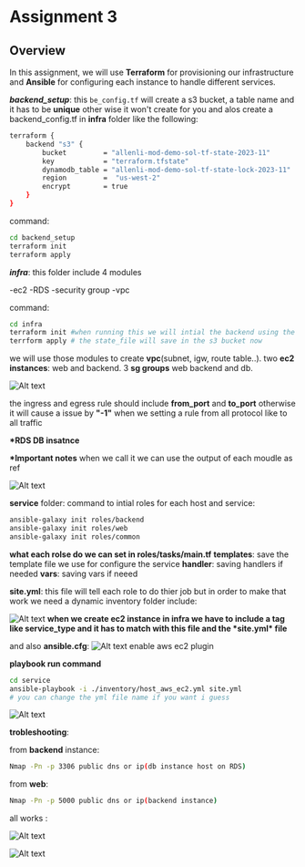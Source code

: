 # Assignment 3

## Overview

In this assignment, we will use **Terraform** for provisioning our infrastructure and **Ansible** for configuring each instance to handle different services.

**_*backend_setup*_**: this `be_config.tf` will create a s3 bucket, a table name and it has to be **unique** other wise it won't create for you and alos create a backend_config.tf in **infra** folder like the following:

```sh
terraform {
    backend "s3" {
        bucket         = "allenli-mod-demo-sol-tf-state-2023-11"
        key            = "terraform.tfstate"
        dynamodb_table = "allenli-mod-demo-sol-tf-state-lock-2023-11"
        region         =  "us-west-2"
        encrypt        = true
    }
}
```

command:

```sh
cd backend_setup
terraform init
terraform apply
```

**_infra_**: this folder include 4 modules

-ec2
-RDS
-security group
-vpc

command:

```sh
cd infra
terraform init #when running this we will intial the backend using the file created by backend_setup
terrform apply # the state_file will save in the s3 bucket now
```

we will use those modules to create **vpc**(subnet, igw, route table..).
two **ec2 instances**: web and backend.
3 **sg groups** web backend and db.

![Alt text](image.png)

the ingress and egress rule should include **from_port** and **to_port** otherwise it will cause a issue by **"-1"** when we setting a rule from all protocol like to all traffic

**\*RDS DB insatnce**

**\*Important notes**
when we call it we can use the output of each moudle as ref

![Alt text](image-1.png)

**service** folder:
command to intial roles for each host and service:

```sh
ansible-galaxy init roles/backend
ansible-galaxy init roles/web
ansible-galaxy init roles/common

```

**what each rolse do we can set in roles/tasks/main.tf**
**templates**: save the template file we use for configure the service
**handler**: saving handlers if needed
**vars**: saving vars if neeed

**site.yml**: this file will tell each role to do thier job
but in order to make that work we need a dynamic inventory folder include:

![Alt text](image-2.png)
**when we create ec2 instance in infra we have to include a tag like service_type and it has to match with this file and the \***site.yml**\* file**

and also **ansible.cfg**:
![Alt text](image-3.png)
enable aws ec2 plugin

**playbook run command**

```sh
cd service
ansible-playbook -i ./inventory/host_aws_ec2.yml site.yml
# you can change the yml file name if you want i guess
```

![Alt text](image-4.png)

**trobleshooting**:

from **backend** instance:

```sh
Nmap -Pn -p 3306 public dns or ip(db instance host on RDS)
```

from **web**:

```sh
Nmap -Pn -p 5000 public dns or ip(backend instance)
```

all works :

![Alt text](image-5.png)

![Alt text](image-6.png)
